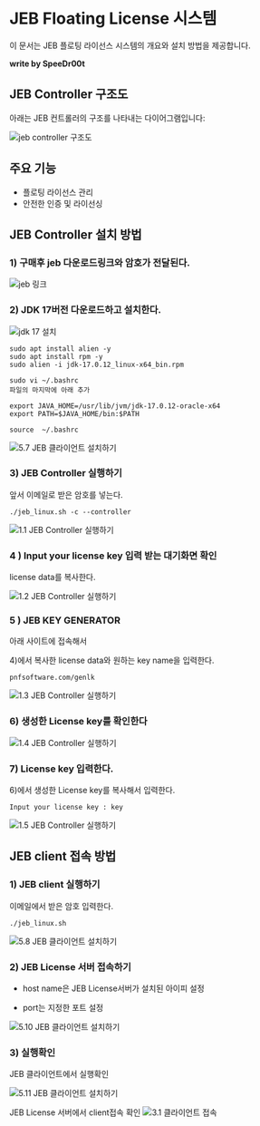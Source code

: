 # JEB Floating License 시스템

이 문서는 JEB 플로팅 라이선스 시스템의 개요와 설치 방법을 제공합니다.

**write by SpeeDr00t**

## JEB Controller 구조도

아래는 JEB 컨트롤러의 구조를 나타내는 다이어그램입니다:

![jeb controller 구조도](./jeb-controller-diagram.png)

## 주요 기능

- 플로팅 라이선스 관리
- 안전한 인증 및 라이선싱

## JEB Controller 설치 방법

### 1) 구매후 jeb 다운로드링크와 암호가 전달된다.
![jeb 링크](./download.PNG)

### 2) JDK 17버전 다운로드하고 설치한다.

![jdk 17 설치](./0.3%20자바설치및%20환경변수%20설정.PNG)



```
sudo apt install alien -y
sudo apt install rpm -y
sudo alien -i jdk-17.0.12_linux-x64_bin.rpm

sudo vi ~/.bashrc
파일의 마지막에 아래 추가

export JAVA_HOME=/usr/lib/jvm/jdk-17.0.12-oracle-x64
export PATH=$JAVA_HOME/bin:$PATH

source  ~/.bashrc
```

![5.7 JEB 클라이언트 설치하기](./버전확인.PNG)

### 3) JEB Controller 실행하기

앞서 이메일로 받은 암호를 넣는다.

```
./jeb_linux.sh -c --controller

```

![1.1 JEB Controller 실행하기](./1.1%20jeb%20controller실행하기.PNG)


### 4 ) Input your license key 입력 받는 대기화면 확인

license data를 복사한다.

![1.2 JEB Controller 실행하기](./1.2%20jeb%20controller실행하기.PNG)


### 5 ) JEB KEY GENERATOR

아래 사이트에 접속해서 

4)에서 복사한 license data와 원하는 key name을 입력한다.

```
pnfsoftware.com/genlk
```

![1.3 JEB Controller 실행하기](./1.3%20jeb%20controller실행하기.PNG)


### 6) 생성한 License key를 확인한다

![1.4 JEB Controller 실행하기](./1.4%20jeb%20controller실행하기.PNG)

### 7) License key 입력한다.

6)에서 생성한 License key를 복사해서 입력한다.

``
Input your license key : key
``


![1.5 JEB Controller 실행하기](./1.5%20jeb%20controller실행하기.PNG)


## JEB client 접속 방법

### 1) JEB client 실행하기

이메일에서 받은 암호 입력한다.

```
./jeb_linux.sh
```


![5.8 JEB 클라이언트 설치하기](./5.8%20jeb%20클라이언트%20설치하기.PNG)

### 2) JEB License 서버 접속하기

* host name은 JEB License서버가 설치된 아이피 설정

* port는 지정한 포트 설정

![5.10 JEB 클라이언트 설치하기](./5.10%20jeb%20클라이언트%20설치하기.PNG)

### 3) 실행확인

JEB 클라이언트에서 실행확인

![5.11 JEB 클라이언트 설치하기](./5.11%20jeb%20클라이언트%20설치하기.PNG)


JEB License 서버에서 client접속 확인
![3.1 클라이언트 접속](./3.1%20클라이언트%20접속.PNG)
